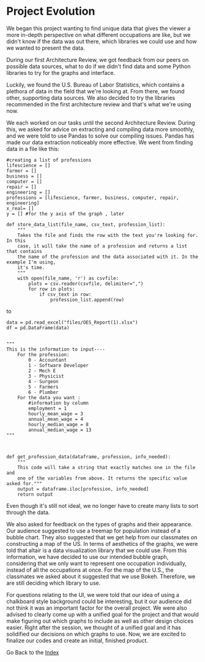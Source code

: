 # Project Evolution

We began this project wanting to find unique data that gives the viewer a more in-depth perspective on what different occupations are like, but we didn't know if the data was out there, which libraries we could use and how we wanted to present the data.

During our first Architecture Review, we got feedback from our peers on possible data sources, what to do if we didn't find data and some Python libraries to try for the graphs and interface. 

Luckily, we found the U.S. Bureau of Labor Statistics, which contains a plethora of data in the field that we're looking at. From there, we found other, supporting data sources. We also decided to try the libraries recommended in the first architecture review and that's what we're using now. 

We each worked on our tasks until the second Architecture Review. During this, we asked for advice on extracting and compiling data more smoothly, and we were told to use Pandas to solve our compiling issues. Pandas has made our data extraction noticeably more effective. We went from finding data in a file like this:
````
#creating a list of professions
lifescience = []
farmer = []
business = []
computer = []
repair = []
engineering = []
professions = [lifescience, farmer, business, computer, repair, engineering]
x_real= []
y = [] #for the y axis of the graph , later

def store_data_list(file_name, csv_text, profession_list):
    """
    Takes the file and finds the row with the text you're looking for. In this
    case, it will take the name of a profession and returns a list that contains
    the name of the profession and the data associated with it. In the example I'm using,
    it's time.
    """
    with open(file_name, 'r') as csvfile:
        plots = csv.reader(csvfile, delimiter=",")
        for row in plots:
            if csv_text in row:
                profession_list.append(row)
````
to
````
data = pd.read_excel("files/OES_Report(1).xlsx")
df = pd.DataFrame(data)


"""
This is the information to input----
    For the profession:
        0 - Accountant
        1 - Software Developer
        2 - Mech E
        3 - Physicist
        4 - Surgeon
        5 - Farmers
        6 - Plumber
    For the data you want :
        #information by column
        employment = 1
        hourly_mean_wage = 3
        annual_mean_wage = 4
        hourly_median_wage = 8
        annual_median_wage = 13
"""



def get_profession_data(dataframe, profession, info_needed):
    """
    This code will take a string that exactly matches one in the file and
    one of the variables from above. It returns the specific value asked for."""
    output = dataframe.iloc[profession, info_needed]
    return output
````
Even though it's still not ideal, we no longer have to create many lists to sort through the data. 

We also asked for feedback on the types of graphs and their appearance. Our audience suggested to use a treemap for population instead of a bubble chart. They also suggested that we get help from our classmates on constructing a map of the US. In terms of aesthetics of the graphs, we were told that altair is a data visualization library that we could use. From this information, we have decided to use our intended bubble graph, considering that we only want to represent one occupation individually, instead of all the occupations at once. For the map of the U.S., the classmates we asked about it suggested that we use Bokeh. Therefore, we are still deciding which library to use.

For questions relating to the UI, we were told that our idea of using a chalkboard style background could be interesting, but it our audience did not think it was an important factor for the overall project. We were also advised to clearly come up with a unified goal for the project and that would make figuring out which graphs to include as well as other design choices easier. Right after the session, we thought of a unified goal and it has solidified our decisions on which graphs to use. Now, we are excited to finalize our codes and create an initial, finished product.



Go Back to the [Index](index.md)

